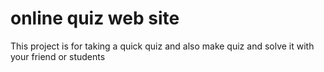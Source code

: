 # online quiz web site

This project is for taking a quick quiz and also make quiz and solve it with your friend or students